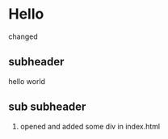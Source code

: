 # Hello

changed

## subheader

hello world

## sub subheader

1. opened and added some div in index.html